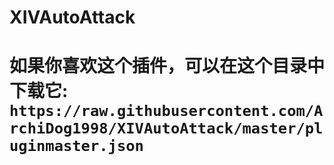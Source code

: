 
# XIVAutoAttack

# 如果你喜欢这个插件，可以在这个目录中下载它: `https://raw.githubusercontent.com/ArchiDog1998/XIVAutoAttack/master/pluginmaster.json`
